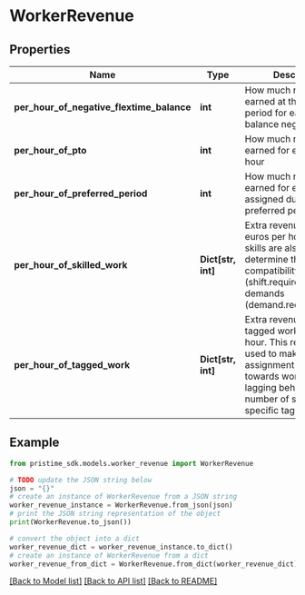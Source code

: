 # WorkerRevenue


## Properties

Name | Type | Description | Notes
------------ | ------------- | ------------- | -------------
**per_hour_of_negative_flextime_balance** | **int** | How much revenue is earned at the end of the period for each flex time balance negative hour | [optional] [default to 10]
**per_hour_of_pto** | **int** | How much revenue is earned for each pto time hour | [optional] [default to 1000]
**per_hour_of_preferred_period** | **int** | How much revenue is earned for each hour assigned during a preferred period | [optional] [default to 5]
**per_hour_of_skilled_work** | **Dict[str, int]** | Extra revenue per skill in euros per hour.         These skills are also used to determine the compatibility with shifts (shift.required_skills) and demands (demand.required_skills). | [optional] 
**per_hour_of_tagged_work** | **Dict[str, int]** | Extra revenue per tagged work in euros per hour.         This revenue is used to make the assignment fairer towards workers that are lagging behind in the number of shifts with a specific tag. | [optional] 

## Example

```python
from pristime_sdk.models.worker_revenue import WorkerRevenue

# TODO update the JSON string below
json = "{}"
# create an instance of WorkerRevenue from a JSON string
worker_revenue_instance = WorkerRevenue.from_json(json)
# print the JSON string representation of the object
print(WorkerRevenue.to_json())

# convert the object into a dict
worker_revenue_dict = worker_revenue_instance.to_dict()
# create an instance of WorkerRevenue from a dict
worker_revenue_from_dict = WorkerRevenue.from_dict(worker_revenue_dict)
```
[[Back to Model list]](../README.md#documentation-for-models) [[Back to API list]](../README.md#documentation-for-api-endpoints) [[Back to README]](../README.md)


